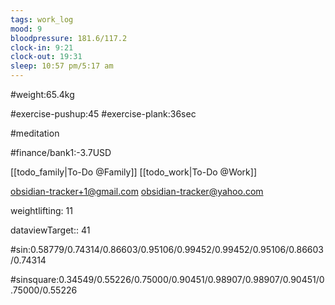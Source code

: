```yaml
---
tags: work_log
mood: 9
bloodpressure: 181.6/117.2
clock-in: 9:21
clock-out: 19:31
sleep: 10:57 pm/5:17 am
---
```


#weight:65.4kg

#exercise-pushup:45
#exercise-plank:36sec

#meditation



#finance/bank1:-3.7USD

[[todo_family|To-Do @Family]]
[[todo_work|To-Do @Work]]

obsidian-tracker+1@gmail.com
obsidian-tracker@yahoo.com

weightlifting: 11

dataviewTarget:: 41

#sin:0.58779/0.74314/0.86603/0.95106/0.99452/0.99452/0.95106/0.86603/0.74314

#sinsquare:0.34549/0.55226/0.75000/0.90451/0.98907/0.98907/0.90451/0.75000/0.55226


